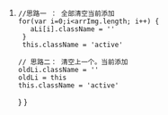  1.     //思路一 ： 全部清空当前添加
        for(var i=0;i<arrImg.length; i++) {
           aLi[i].className = ''
         }
         this.className = 'active'

        // 思路二： 清空上一个。当前添加
        oldLi.className = ''
        oldLi = this
        this.className = 'active'
      }
    }